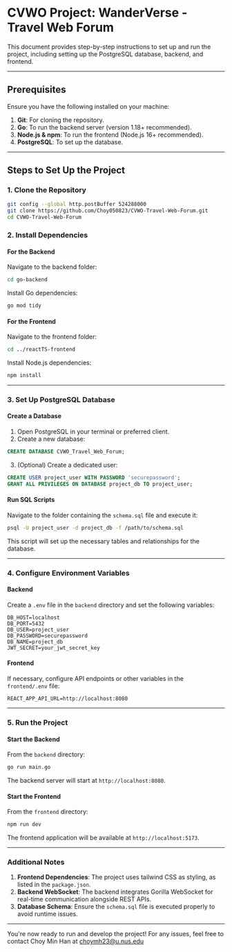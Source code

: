 # CVWO Project: WanderVerse - Travel Web Forum

This document provides step-by-step instructions to set up and run the project, including setting up the PostgreSQL database, backend, and frontend.

---

## Prerequisites

Ensure you have the following installed on your machine:

1. **Git**: For cloning the repository.
2. **Go**: To run the backend server (version 1.18+ recommended).
3. **Node.js & npm**: To run the frontend (Node.js 16+ recommended).
4. **PostgreSQL**: To set up the database.

---

## Steps to Set Up the Project

### 1. Clone the Repository

```bash
git config --global http.postBuffer 524288000
git clone https://github.com/Choy050823/CVWO-Travel-Web-Forum.git
cd CVWO-Travel-Web-Forum
```

### 2. Install Dependencies

#### For the Backend
Navigate to the backend folder:

```bash
cd go-backend
```

Install Go dependencies:

```bash
go mod tidy
```

#### For the Frontend
Navigate to the frontend folder:

```bash
cd ../reactTS-frontend
```

Install Node.js dependencies:

```bash
npm install
```

---

### 3. Set Up PostgreSQL Database

#### Create a Database
1. Open PostgreSQL in your terminal or preferred client.
2. Create a new database:

```sql
CREATE DATABASE CVWO_Travel_Web_Forum;
```

3. (Optional) Create a dedicated user:

```sql
CREATE USER project_user WITH PASSWORD 'securepassword';
GRANT ALL PRIVILEGES ON DATABASE project_db TO project_user;
```

#### Run SQL Scripts
Navigate to the folder containing the `schema.sql` file and execute it:

```bash
psql -U project_user -d project_db -f /path/to/schema.sql
```

This script will set up the necessary tables and relationships for the database.

---

### 4. Configure Environment Variables

#### Backend
Create a `.env` file in the `backend` directory and set the following variables:

```
DB_HOST=localhost
DB_PORT=5432
DB_USER=project_user
DB_PASSWORD=securepassword
DB_NAME=project_db
JWT_SECRET=your_jwt_secret_key
```

#### Frontend
If necessary, configure API endpoints or other variables in the `frontend/.env` file:

```
REACT_APP_API_URL=http://localhost:8080
```

---

### 5. Run the Project

#### Start the Backend
From the `backend` directory:

```bash
go run main.go
```

The backend server will start at `http://localhost:8080`.

#### Start the Frontend
From the `frontend` directory:

```bash
npm run dev
```

The frontend application will be available at `http://localhost:5173`.

---

### Additional Notes

1. **Frontend Dependencies**: The project uses tailwind CSS as styling, as listed in the `package.json`.
2. **Backend WebSocket**: The backend integrates Gorilla WebSocket for real-time communication alongside REST APIs.
3. **Database Schema**: Ensure the `schema.sql` file is executed properly to avoid runtime issues.

---

You're now ready to run and develop the project! For any issues, feel free to contact Choy Min Han at choymh23@u.nus.edu

